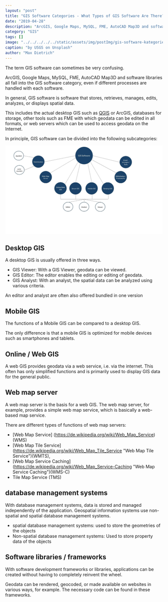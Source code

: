 ```yaml
---
layout: "post"
title: "GIS Software Categories - What Types of GIS Software Are There?"
date: "2019-04-28"
description: "ArcGIS, Google Maps, MySQL, FME, AutoCAD Map3D and software libraries all fall into the GIS software category, even if different processes are handled with each software."
category: "GIS"
tags: []
image: "../../../../../static/assets/img/postImg/gis-software-kategorien.jpg"
caption: "by USGS on Unsplash"
author: "Max Dietrich"
---
```


The term GIS software can sometimes be very confusing.

ArcGIS, Google Maps, MySQL, FME, AutoCAD Map3D and software libraries all fall into the GIS software category, even if different processes are handled with each software.

In general, GIS software is software that stores, retrieves, manages, edits, analyzes, or displays spatial data.

This includes the actual desktop GIS such as [QGIS](https://qgis.org) or ArcGIS, databases for storage, other tools such as FME with which geodata can be edited in all formats, or web servers which can be used to access geodata on the Internet.

In principle, GIS software can be divided into the following subcategories:

![GIS-Software Categories](./GIS-Software.jpg "GIS-Software Categories")

## Desktop GIS

A desktop GIS is usually offered in three ways.

* GIS Viewer: With a GIS Viewer, geodata can be viewed.
* GIS Editor: The editor enables the editing or editing of geodata.
* GIS Analyst: With an analyst, the spatial data can be analyzed using various criteria.

An editor and analyst are often also offered bundled in one version

## Mobile GIS

The functions of a Mobile GIS can be compared to a desktop GIS.

The only difference is that a mobile GIS is optimized for mobile devices such as smartphones and tablets.

## Online / Web GIS

A web GIS provides geodata via a web service, i.e. via the internet. This often has only simplified functions and is primarily used to display GIS data for the general public.

## Web map server

A web map server is the basis for a web GIS. The web map server, for example, provides a simple web map service, which is basically a web-based map service.

There are different types of functions of web map servers:

* [Web Map Service] (https://de.wikipedia.org/wiki/Web_Map_Service)(WMS)
* [Web Map Tile Service] (https://de.wikipedia.org/wiki/Web_Map_Tile_Service "Web Map Tile Service")(WMTS),
* [Web Map Service Caching] (https://de.wikipedia.org/wiki/Web_Map_Service-Caching "Web Map Service Caching")(WMS-C)
* Tile Map Service (TMS)

## database management systems

With database management systems, data is stored and managed independently of the application. Geospatial information systems use non-spatial and spatial database management systems.

* spatial database management systems: used to store the geometries of the objects
* Non-spatial database management systems: Used to store property data of the objects

## Software libraries / frameworks

With software development frameworks or libraries, applications can be created without having to completely reinvent the wheel.

Geodata can be rendered, geocoded, or made available on websites in various ways, for example. The necessary code can be found in these frameworks.
